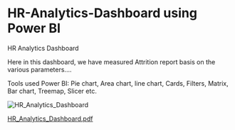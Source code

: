 # HR-Analytics-Dashboard using Power BI
HR Analytics Dashboard


Here in this dashboard, we have measured Attrition report basis on the various parameters....

Tools used Power BI: Pie chart, Area chart, line chart, Cards, Filters, Matrix, Bar chart, Treemap, Slicer etc.

![HR_Analytics_Dashboard](https://github.com/Chinmoy-max/HR-Analytics-Dashboard/assets/72815215/351bfc83-b733-4820-a2ab-e0c712fa5b42)


[HR_Analytics_Dashboard.pdf](https://github.com/user-attachments/files/16172671/HR_Analytics_Dashboard.pdf)

